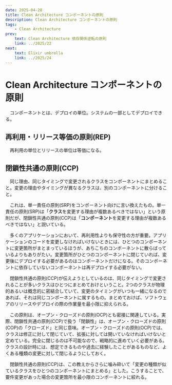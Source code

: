 ```yaml
---
date: 2025-04-28
title: Clean Architecture コンポーネントの原則
description: Clean Architecture コンポーネントの原則
tags: 
    - Clean Architecture
prev:
    text: Clean Architecture 依存関係逆転の原則
    link: ../2025/22
next:
    text: Elixir umbrella
    link: ../2025/24
---
```


# Clean Architecture コンポーネントの原則

&emsp;コンポーネントとは、デプロイの単位。システムの一部としてデプロイできる。

## 再利用・リリース等価の原則(REP)

&emsp;再利用の単位とリリースの単位は等価になる。

## 閉鎖性共通の原則(CCP)

&emsp;同じ理由、同じタイミングで変更されるクラスをコンポーネントにまとめること。変更の理由やタイミングが異なるクラスは、別のコンポーネントに分けること。

&emsp;これは、単一責任の原則(SRP)をコンポーネント向けに言い換えたもの。単一責任の原則(SRP)は「**クラス**を変更する理由が複数あるべきではない」という原則だが、閉鎖性共通の原則(CCP)は「**コンポーネント**を変更する理由が複数あるべきではない」と説いている。

&emsp;多くのアプリケーションにおいて、再利用性よりも保守性の方が重要。アプリケーションのコードを変更しなければいけないときには、ひとつのコンポーネントに変更箇所がまとまっているほうが、あちこちのコンポーネントに散らばっているよりもありがたい。変更箇所がひとつのコンポーネントに閉じていれば、変更後にデプロイする必要があるのはコンポーネントだけになる。そのコンポーネントに依存していないコンポーネントは再デプロイする必要がない。

&emsp;閉鎖性共通の原則(CCP)が伝えようとしているのは、同じタイミングで変更されることが多いクラスはひとつにまとめておけということ。2つのクラスが物理的あるいは概念的に密結合していて、変更のタイミングがいつも一緒になるのであれば、それは同じコンポーネントに属するもの。まとめておけば、ソフトウェアのリリースやデプロイの際の作業量を最小限に抑えられる。

&emsp;この原則は、オープン・クローズドの原則(OCP)とも密接に関連している。実際、閉鎖性共通の原則(CCP)で扱う「閉鎖性」は、オープン・クローズドの原則(COP)の「クローズド」と同じ意味。オープン・クローズドの原則(OCP)では、クラスは修正に対して閉じていて、拡張に対しては開いていなければいけないと定めている。完全に閉じるのは不可能なので、戦略的に進めていく必要がある。クラスの設計時には、想定できるものや過去に経験したことがあるものなど、よくある種類の変更に対して閉じるようにしておく。

&emsp;閉鎖性共通の原則(CCP)は、この教えからさらに噛み砕いて「変更の種類が似ているクラスをひとつのコンポーネントにまとめる」とした。こうすることで、要件変更があった場合の変更箇所を最小限のコンポーネントに絞れる。